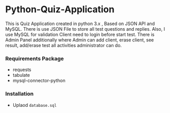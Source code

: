 # Python-Quiz-Application
This is Quiz Application created in python 3.x , Based on JSON API and MySQL. There is use JSON File to store all test questions and replies. Also, I use MySQL for validation 
Client need to login before start test. There is Admin Panel additionally where Admin can add client, erase client, see result, add/erase test all activities administrator can do.


### Requirements Package
- requests
- tabulate
- mysql-connector-python

### Installation
- Uplaod `database.sql`
